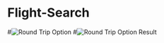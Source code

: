 # Flight-Search
#![Round Trip Option](https://user-images.githubusercontent.com/103368827/208938976-643cb51d-02c3-4cc2-868f-fda20abb965a.png)
#![Round Trip Option Result](https://user-images.githubusercontent.com/103368827/208939551-851ee49c-8571-4cf7-8458-3f997893472d.png)
